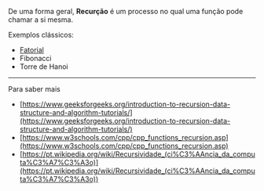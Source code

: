 De uma forma geral, **Recurção** é um processo no qual uma função pode chamar a si mesma.

Exemplos clássicos:
- [Fatorial](Recursividade/fatorial.cpp)
- Fibonacci
- Torre de Hanoi

***

Para saber mais
- [https://www.geeksforgeeks.org/introduction-to-recursion-data-structure-and-algorithm-tutorials/](https://www.geeksforgeeks.org/introduction-to-recursion-data-structure-and-algorithm-tutorials/)
- [https://www.w3schools.com/cpp/cpp_functions_recursion.asp](https://www.w3schools.com/cpp/cpp_functions_recursion.asp)
- [https://pt.wikipedia.org/wiki/Recursividade_(ci%C3%AAncia_da_computa%C3%A7%C3%A3o)](https://pt.wikipedia.org/wiki/Recursividade_(ci%C3%AAncia_da_computa%C3%A7%C3%A3o))
